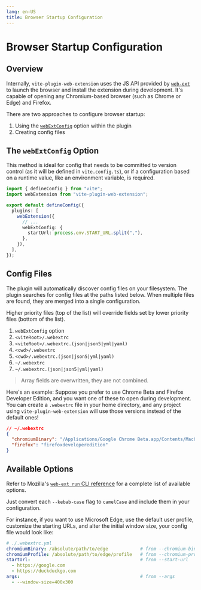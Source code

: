 ```yaml
---
lang: en-US
title: Browser Startup Configuration
---
```


# Browser Startup Configuration

## Overview

Internally, `vite-plugin-web-extension` uses the JS API provided by [`web-ext`](https://www.npmjs.com/package/web-ext) to launch the browser and install the extension during development. It's capable of opening any Chromium-based browser (such as Chrome or Edge) and Firefox.

There are two approaches to configure browser startup:

1. Using the [`webExtConfig`](/config/plugin-options#webextconfig) option within the plugin
2. Creating config files

## The `webExtConfig` Option

This method is ideal for config that needs to be committed to version control (as it will be defined in `vite.config.ts`), or if a configuration based on a runtime value, like an environment variable, is required.

```ts
import { defineConfig } from "vite";
import webExtension from "vite-plugin-web-extension";

export default defineConfig({
  plugins: [
    webExtension({
      // ...
      webExtConfig: {
        startUrl: process.env.START_URL.split(","),
      },
    }),
  ],
});
```

## Config Files

The plugin will automatically discover config files on your filesystem. The plugin searches for config files at the paths listed below. When multiple files are found, they are merged into a single configuration.

Higher priority files (top of the list) will override fields set by lower priority files (bottom of the list).

1. `webExtConfig` option
1. `<viteRoot>/.webextrc`
1. `<viteRoot>/.webextrc.(json|json5|yml|yaml)`
1. `<cwd>/.webextrc`
1. `<cwd>/.webextrc.(json|json5|yml|yaml)`
1. `~/.webextrc`
1. `~/.webextrc.(json|json5|yml|yaml)`

> Array fields are overwritten, they are not combined.

Here's an example: Suppose you prefer to use Chrome Beta and Firefox Developer Edition, and you want one of these to open during development. You can create a `.webextrc` file in your home directory, and any project using `vite-plugin-web-extension` will use those versions instead of the default ones!

```json
// ~/.webextrc
{
  "chromiumBinary": "/Applications/Google Chrome Beta.app/Contents/MacOS/Google Chrome Beta",
  "firefox": "firefoxdeveloperedition"
}
```

## Available Options

Refer to Mozilla's [`web-ext run` CLI reference](https://extensionworkshop.com/documentation/develop/web-ext-command-reference/#web-ext-run) for a complete list of available options.

Just convert each `--kebab-case` flag to `camelCase` and include them in your configuration.

For instance, if you want to use Microsoft Edge, use the default user profile, customize the starting URLs, and alter the initial window size, your config file would look like:

<!-- prettier-ignore -->
```yml
# ./.webextrc.yml
chromiumBinary: /absolute/path/to/edge            # from --chromium-binary
chromiumProfile: /absolute/path/to/edge/profile   # from --chromium-profile
startUrl:                                         # from --start-url
  - https://google.com
  - https://duckduckgo.com
args:                                             # from --args
  - --window-size=400x300
```
